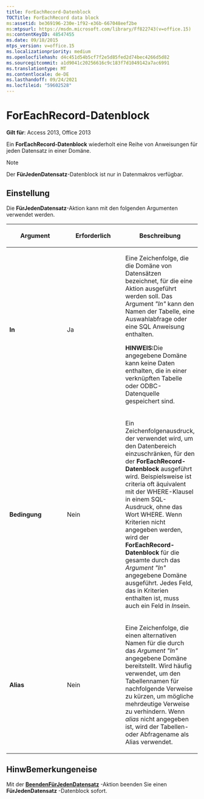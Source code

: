 ```yaml
---
title: ForEachRecord-Datenblock
TOCTitle: ForEachRecord data block
ms:assetid: be369196-230e-1f92-e36b-667048eef2be
ms:mtpsurl: https://msdn.microsoft.com/library/Ff822743(v=office.15)
ms:contentKeyID: 48547455
ms.date: 09/18/2015
mtps_version: v=office.15
ms.localizationpriority: medium
ms.openlocfilehash: d4c451d54b5cf7f2e5d85fed2d74bec4266d5d82
ms.sourcegitcommit: a1d9041c20256616c9c183f7d1049142a7ac6991
ms.translationtype: MT
ms.contentlocale: de-DE
ms.lasthandoff: 09/24/2021
ms.locfileid: "59602528"
---
```

# <a name="foreachrecord-data-block"></a>ForEachRecord-Datenblock

**Gilt für**: Access 2013, Office 2013

Ein **ForEachRecord-Datenblock** wiederholt eine Reihe von Anweisungen für jeden Datensatz in einer Domäne.

> [!NOTE]
> Der **FürJedenDatensatz**-Datenblock ist nur in Datenmakros verfügbar.

## <a name="setting"></a>Einstellung

Die **FürJedenDatensatz**-Aktion kann mit den folgenden Argumenten verwendet werden.

<table>
<colgroup>
<col style="width: 33%" />
<col style="width: 33%" />
<col style="width: 33%" />
</colgroup>
<thead>
<tr class="header">
<th><p>Argument</p></th>
<th><p>Erforderlich</p></th>
<th><p>Beschreibung</p></th>
</tr>
</thead>
<tbody>
<tr class="odd">
<td><p><strong>In</strong></p></td>
<td><p>Ja</p></td>
<td><p>Eine Zeichenfolge, die die Domäne von Datensätzen bezeichnet, für die eine Aktion ausgeführt werden soll. Das Argument <em>"In"</em> kann den Namen der Tabelle, eine Auswahlabfrage oder eine SQL Anweisung enthalten.</p><p><strong>HINWEIS:</strong>Die angegebene Domäne kann keine Daten enthalten, die in einer verknüpften Tabelle oder ODBC-Datenquelle gespeichert sind.</p></td>
</tr>
<tr class="even">
<td><p><strong>Bedingung</strong></p></td>
<td><p>Nein</p></td>
<td><p>Ein Zeichenfolgenausdruck, der verwendet wird, um den Datenbereich einzuschränken, für den der <strong>ForEachRecord-Datenblock</strong> ausgeführt wird. Beispielsweise ist criteria oft äquivalent mit der WHERE-Klausel in einem SQL-Ausdruck, ohne das Wort WHERE. Wenn Kriterien nicht angegeben werden, wird der <strong>ForEachRecord-Datenblock</strong> für die gesamte durch das <em>Argument "In"</em> angegebene Domäne ausgeführt. Jedes Feld, das in Kriterien enthalten ist, muss auch ein Feld in <em>In</em>sein.</p></td>
</tr>
<tr class="odd">
<td><p><strong>Alias</strong></p></td>
<td><p>Nein</p></td>
<td><p>Eine Zeichenfolge, die einen alternativen Namen für die durch das <em>Argument "In"</em> angegebene Domäne bereitstellt. Wird häufig verwendet, um den Tabellennamen für nachfolgende Verweise zu kürzen, um mögliche mehrdeutige Verweise zu verhindern. Wenn <em>alias</em> nicht angegeben ist, wird der Tabellen- oder Abfragename als Alias verwendet.</p></td>
</tr>
</tbody>
</table>


## <a name="remarks"></a>HinwBemerkungeneise

Mit der **[BeendenFürJedenDatensatz](exitforeachrecord-macro-action.md)** -Aktion beenden Sie einen **FürJedenDatensatz** -Datenblock sofort.

